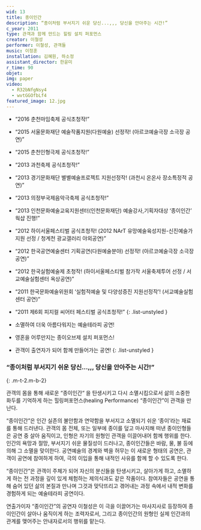 ```yaml
---
wid: 13
title: 종이인간
description: “종이처럼 부서지기 쉬운 당신...,,, 당신을 안아주는 시간!”
c_year: 2011
type: 관객과 함께 만드는 힐링 설치 퍼포먼스
creator: 이철성
performer: 이철성, 관객들
music: 이정훈
installation: 김혜원, 하소정
assistant_director: 한윤미
r_time: 90
objet: 
img: paper
video:
  - R32bNfgNsy4
  - wvtGGOfbLf4
featured_image: 12.jpg
---
```


- “2016 춘천마임축제 공식초청작!”
- “2015 서울문화재단 예술작품지원(다원예술) 선정작! (아르코예술극장 소극장 공연)”
- “2015 춘천인형극제 공식초청작!”
- “2013 과천축제 공식초청작!”
- “2013 경기문화재단 별별예술프로젝트 지원선정작! (과천시 온온사 장소특정적 공연)”
- “2013 의정부국제음악극축제 공식초청작!”
- “2013 인천문화예술교육지원센터(인천문화재단) 예술강사,기획자대상 ‘종이인간’ 웍샵 진행!”
- “2012 하이서울페스티벌 공식초청작! (2012 NArT 유망예술육성지원-신진예술가지원 선정 / 청계천 광교갤러리 야외공연)”
- “2012 한국공연예술센터 기획공연(다원예술분야) 선정작! (아르코예술극장 소극장 공연)” 
- “2012 한국실험예술제 초청작! (하이서울페스티벌 참가작 서울축제투어 선정 / 서교예술실험센터 옥상공연)”
- “2011 한국문화예술위원회 ‘실험적예술 및 다양성증진 지원선정작’! (서교예술실험센터 공연)“
- “2011 제6회 피지컬 씨어터 페스티벌 공식초청작!”
{: .list-unstyled }

- 소멸하여 더욱 아름다워지는 예술테라피 공연! 
- 영혼을 어루만지는 종이오브제 설치 퍼포먼스! 
- 관객이 출연자가 되어 함께 만들어가는 공연!
{: .list-unstyled }


### “종이처럼 부서지기 쉬운 당신...,,, 당신을 안아주는 시간!”
{: .m-t-2.m-b-2} 

관객의 몸을 통해 새로운 “종이인간“ 을 탄생시키고 다시 소멸시킴으로서 삶의 소중한 화두를 기억하게 하는 힐링퍼포먼스(healing Performance) “종이인간”이 관객을 만난다.

“종이인간”은 인간 실존의 불안함과 연약함을 부서지고 소멸되기 쉬운 ‘종이’라는 재료를 통해 드러낸다. 관객의 몸 전체, 또는 일부에 종이를 덮고 마사지해 떠낸 종이인형들은 공연 중 살아 움직이고, 인형은 자기의 원형인 관객을 이끌어내어 함께 행위를 한다.
인간의 욕망과 절망, 부서지기 쉬운 물질성이 드러나고, 종이인간들은 바람, 물, 불 등에 의해 그 소멸을 맞이한다. 공연예술의 경계와 벽을 허무는 이 새로운 형태의 공연은, 관객이 공연에 참여하게 하여, 극의 이입을 통해 내적인 사유를 함께 할 수 있도록 한다.

“종이인간”은 관객이 주체가 되어 자신의 분신들을 탄생시키고, 살아가게 하고, 소멸하게 하는 전 과정을 깊이 있게 체험하는 제의식과도 같은 작품이다. 참여자들은 공연을 통해 숨어 있던 삶의 본질과 만나며 그것과 맞닥뜨리고 겪어내는 과정 속에서 내적 변화를 경험하게 되는 예술테라피 공연이다. 

연출가이자 “종이인간”의 공연자 이철성은 이 극을 이끌어가는 마사지사로 등장하여 종이인간이 살아나 움직이게 하는 조력자로서, 그리고 종이인간의 원형인 실제 인간과의 관계를 맺어주는 안내자로서의 행위를 맡는다. 

